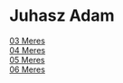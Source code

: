# Juhasz Adam   
[03 Meres](tavkozles/antennameres/index.md)  
[04 Meres](frekvenciavsmod/index.md)  
[05 Meres](bitseb/index.md)  
[06 Meres](meres/index.md)  
